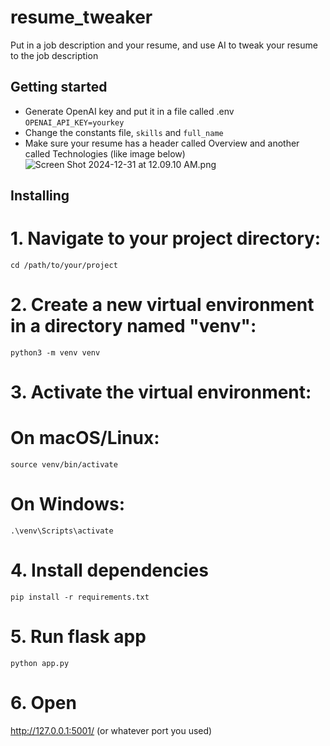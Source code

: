 # resume_tweaker
Put in a job description and your resume, and use AI to tweak your resume to the job description

## Getting started
- Generate OpenAI key and put it in a file called .env 
```OPENAI_API_KEY=yourkey```
- Change the constants file, `skills` and `full_name`
- Make sure your resume has a header called Overview and another called Technologies (like image below)
![Screen Shot 2024-12-31 at 12.09.10 AM.png](resume_screenshot.png)
## Installing
# 1. Navigate to your project directory:
`cd /path/to/your/project`

# 2. Create a new virtual environment in a directory named "venv":
`python3 -m venv venv`

# 3. Activate the virtual environment:
# On macOS/Linux:
`source venv/bin/activate`

# On Windows:
`.\venv\Scripts\activate`

# 4. Install dependencies
`pip install -r requirements.txt`

# 5. Run flask app
`python app.py`

# 6. Open 
http://127.0.0.1:5001/ (or whatever port you used)